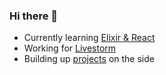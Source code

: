 ### Hi there 👋

- Currently learning [Elixir & React](https://laurent.tech/skills)
- Working for [Livestorm](https://laurent.tech/career)
- Building up [projects](https://laurent.tech/projects) on the side
